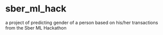 # sber_ml_hack
a project of predicting gender of a person based on his/her transactions from the Sber ML Hackathon
